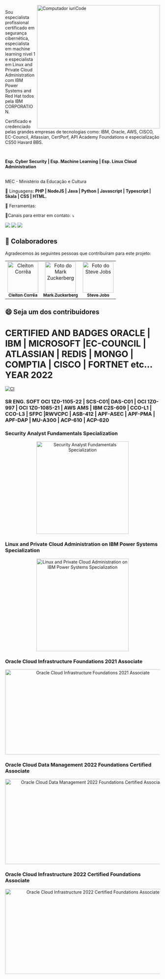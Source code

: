
<img src="https://raw.githubusercontent.com/MicaelliMedeiros/micaellimedeiros/master/image/computer-illustration.png" min-width="400px" max-width="400px" width="400px" align="right" alt="Computador iuriCode">

<p align="left">
  Sou especialista profissional certificado em segurança cibernética, especialista em machine learning nivel 1 e especialista em Linux and Private Cloud Administration com IBM Power Systems and Red Hat todos pela IBM CORPORATION.

Certificado e credenciado pelas grandes empresas de tecnologias como: IBM, Oracle, AWS, CISCO, EC-Council, Atlassian, CertPorf, API Academy Foundations e especialização CS50 Havard BBS.

<br />

<strong>Esp. Cyber Security | Esp. Machine Learning | Esp. Linux Cloud Administration</strong>

<br />
 MEC - Ministério da Educação e Cultura
</p>

<p align="left">
  🦄 Linguagens: <strong>PHP | NodeJS | Java | Python | Javascript | Typescript | Skala | CSS | HTML.</strong>
</p>

<p align="left">
  💼 Ferramentas: <strong></strong>
</p>

<p class="no-inline-html" style="aling: left">
  💌Canais para entrar em contato: ⤵️
</p>

<p align="left">
  <a href="#" alt="Gmail">
  <img src="https://img.shields.io/badge/-Gmail-FF0000?style=flat-square&labelColor=FF0000&logo=gmail&logoColor=white&link=cleitoncorreadeveloper@gmail.com" /></a>

  <a href="https://www.linkedin.com/in/cleitoncorrea/" alt="Linkedin" target="_blank" >
  <img src="https://img.shields.io/badge/-Linkedin-0e76a8?style=flat-square&logo=Linkedin&logoColor=white&link=https://www.linkedin.com/in/cleitoncorrea/" /></a>

  <a href="#" alt="WhatsApp">
  <img src="https://img.shields.io/badge/-WhatsApp-25d366?style=flat-square&labelColor=25d366&logo=whatsapp&logoColor=white&link=5514991722911"/></a>
</p>  

## 🤝 Colaboradores

Agradecemos às seguintes pessoas que contribuíram para este projeto:

<table>
  <tr>
    <td align="center">
      <a href="#">
        <img src="https://avatars3.githubusercontent.com/u/31936044" width="100px;" alt="Cleiton Corrêa"/><br>
        <sub>
          <b>Cleiton Corrêa</b>
        </sub>
      </a>
    </td>
    <td align="center">
      <a href="#">
        <img src="https://s2.glbimg.com/FUcw2usZfSTL6yCCGj3L3v3SpJ8=/smart/e.glbimg.com/og/ed/f/original/2019/04/25/zuckerberg_podcast.jpg" width="100px;" alt="Foto do Mark Zuckerberg"/><br>
        <sub>
          <b>Mark Zuckerberg</b>
        </sub>
      </a>
    </td>
    <td align="center">
      <a href="#">
        <img src="https://miro.medium.com/max/360/0*1SkS3mSorArvY9kS.jpg" width="100px;" alt="Foto do Steve Jobs"/><br>
        <sub>
          <b>Steve Jobs</b>
        </sub>
      </a>
    </td>
  </tr>
</table>

## 😄 Seja um dos contribuidores<br>

# CERTIFIED AND BADGES ORACLE | IBM | MICROSOFT |EC-COUNCIL | ATLASSIAN | REDIS | MONGO | COMPTIA | CISCO | FORTNET etc... YEAR 2022

[![CI](https://github.com/CleitonCorrea/my-certifications/actions/workflows/main.yml/badge.svg?branch=develop&event=pull_request)](https://github.com/CleitonCorrea/my-certifications/actions/workflows/main.yml)

### SR ENG. SOFT OCI 1Z0-1105-22 | SCS-C01| DAS-C01 | OCI 1Z0-997 | OCI 1Z0-1085-21 | AWS AMS | IBM C2S-609 | CCO-L1 | CCO-L3 | SFPC |RWVCPC | ASB-412 | APF-ASEC | APF-PMA | APF-DAP | MU-A300 | ACP-610 | ACP-620

### Security Analyst Fundamentals Specialization

<p align="center"><a href="https://www.credly.com/badges/d207cd28-489d-468e-8841-ba0133f01366/public_url">
<img alt="Security Analyst Fundamentals Specialization" title="Security Analyst Fundamentals Specialization" src="https://images.credly.com/size/680x680/images/89fc0e9e-6da5-4146-b277-cd11c313123f/Security_Analyst_Fundamentals_Specialization.png" width="300px" height="300px"/></a></p>

### Linux and Private Cloud Administration on IBM Power Systems Specialization

<p align="center"><a href="https://www.credly.com/badges/d207cd28-489d-468e-8841-ba0133f01366/public_url">
<img alt="Linux and Private Cloud Administration on IBM Power Systems Specialization" title="Linux and Private Cloud Administration on IBM Power Systems Specialization" src="https://images.credly.com/size/680x680/images/aa6b6ee5-07b1-43f7-aad6-87ab946036ce/Linux_and_Private_Cloud_on_IBM_Systems_Specialization.png" width="300px" height="300px"/></a></p>

### Oracle Cloud Infrastructure Foundations 2021 Associate

<p align="center">
<img alt="Oracle Cloud Infrastructure Foundations 2021 Associate" title="Oracle Cloud Infrastructure Foundations 2021 Associate" src="https://brm-workforce.oracle.com/pdf/certview/images/102_Oracle_Cloud_Infrastructure_Foundations_Associate.png" width="556px" height="276px"/></p>

### Oracle Cloud Data Management 2022 Foundations Certified Associate

<p align="center">
  <img alt ="Oracle Cloud Data Management 2022 Foundations Certified Associate" title="Oracle Cloud Data Management 2022 Foundations Certified Associate"  src="https://brm-workforce.oracle.com/pdf/certview/images/OCDMF2022.png" width="552px" height="276px"/></p>

### Oracle Cloud Infrastructure 2022 Certified Foundations Associate

<p align="center">
<img alt="Oracle Cloud Infrastructure 2022 Certified Foundations Associate" title="Oracle Cloud Infrastructure 2022 Certified Foundations Associate" src="https://brm-workforce.oracle.com/pdf/certview/images/OCIF2022CA.png" width="556px" height="276px"/></p>
